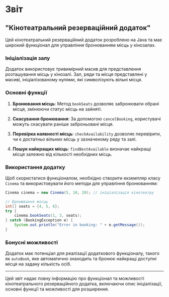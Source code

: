 # Звіт

## "Кінотеатральний резерваційний додаток"

Цей кінотеатральний резерваційний додаток розроблено на Java та має широкий функціонал для управління бронюванням місць у кінозалах.

### Ініціалізація залу

Додаток використовує тривимірний масив для представлення розташування місць у кінозалі. Зал, ряди та місця представлені у масиві, ініціалізованому нулями, які символізують вільні місця.

### Основні функції

1. **Бронювання місць**: Метод `bookSeats` дозволяє забронювати обрані місця, змінюючи статус місць на зайняті.

2. **Скасування бронювання**: За допомогою `cancelBooking`, користувачі можуть скасувати раніше заброньовані місця.

3. **Перевірка наявності місць**: `checkAvailability` дозволяє перевірити, чи є достатньо вільних місць у зазначеному ряду та залі.

4. **Пошук найкращих місць**: `findBestAvailable` визначає найкращі місця залежно від кількості необхідних місць.

### Використання додатку

Щоб скористатися функціоналом, необхідно створити екземпляр класу `Cinema` та використовувати його методи для управління бронюванням:

```java
Cinema cinema = new Cinema(5, 10, 20); // ініціалізація кінотеатру

// Бронювання місць
int[] seats = {4, 5, 6};
try {
    cinema.bookSeats(1, 3, seats);
} catch (BookingException e) {
    System.out.println("Error in booking: " + e.getMessage());
}
```

### Бонусні можливості

Додаток має потенціал для реалізації додаткового функціоналу, такого як `autoBook`, яке автоматично знаходить та бронює найкращі доступні місця на задану кількість осіб.

---

Цей звіт надає повну інформацію про функціонал та можливості кінотеатрального резерваційного додатка, включаючи опис ініціалізації, основні функції та можливості для розширення.